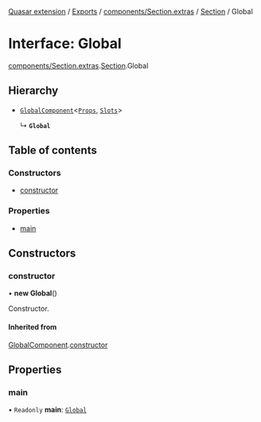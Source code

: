 [Quasar extension](../index.md) / [Exports](../modules.md) / [components/Section.extras](../modules/components_Section_extras.md) / [Section](../modules/components_Section_extras.Section.md) / Global

# Interface: Global

[components/Section.extras](../modules/components_Section_extras.md).[Section](../modules/components_Section_extras.Section.md).Global

## Hierarchy

- [`GlobalComponent`](components_api_misc.GlobalComponent.md)<[`Props`](components_Section_extras.Section.Props.md), [`Slots`](components_Section_extras.Section.Slots.md)\>

  ↳ **`Global`**

## Table of contents

### Constructors

- [constructor](components_Section_extras.Section.Global.md#constructor)

### Properties

- [main](components_Section_extras.Section.Global.md#main)

## Constructors

### constructor

• **new Global**()

Constructor.

#### Inherited from

[GlobalComponent](components_api_misc.GlobalComponent.md).[constructor](components_api_misc.GlobalComponent.md#constructor)

## Properties

### main

• `Readonly` **main**: [`Global`](components_Switchable_extras.Switchable.Global.md)
